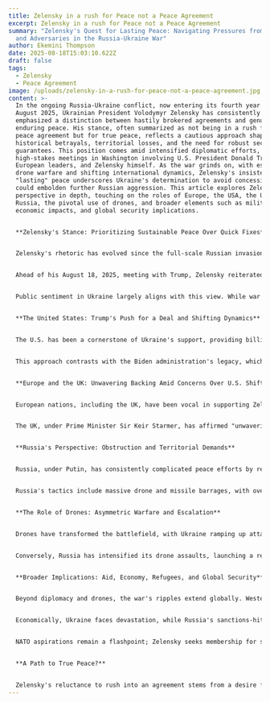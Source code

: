 ```yaml
---
title: Zelensky in a rush for Peace not a Peace Agreement
excerpt: Zelensky in a rush for Peace not a Peace Agreement
summary: "Zelensky's Quest for Lasting Peace: Navigating Pressures from Allies
  and Adversaries in the Russia-Ukraine War"
author: Ekemini Thompson
date: 2025-08-18T15:03:10.622Z
draft: false
tags:
  - Zelensky
  - Peace Agreement
image: /uploads/zelensky-in-a-rush-for-peace-not-a-peace-agreement.jpg
content: >-
  In the ongoing Russia-Ukraine conflict, now entering its fourth year as of
  August 2025, Ukrainian President Volodymyr Zelensky has consistently
  emphasized a distinction between hastily brokered agreements and genuine,
  enduring peace. His stance, often summarized as not being in a rush for a mere
  peace agreement but for true peace, reflects a cautious approach shaped by
  historical betrayals, territorial losses, and the need for robust security
  guarantees. This position comes amid intensified diplomatic efforts, including
  high-stakes meetings in Washington involving U.S. President Donald Trump,
  European leaders, and Zelensky himself. As the war grinds on, with escalating
  drone warfare and shifting international dynamics, Zelensky's insistence on a
  "lasting" peace underscores Ukraine's determination to avoid concessions that
  could embolden further Russian aggression. This article explores Zelensky's
  perspective in depth, touching on the roles of Europe, the USA, the UK,
  Russia, the pivotal use of drones, and broader elements such as military aid,
  economic impacts, and global security implications.


  **Zelensky's Stance: Prioritizing Sustainable Peace Over Quick Fixes**


  Zelensky's rhetoric has evolved since the full-scale Russian invasion in February 2022, but a core theme persists: Ukraine will not sacrifice its sovereignty or territorial integrity for a fragile truce. In recent statements, he has rejected any deal that involves ceding unoccupied land to Russia, arguing that past concessions—like the 2014 annexation of Crimea and partial control of Donbas—only served as "springboards" for further attacks. He has pointed to the failure of the 1994 Budapest Memorandum, where Ukraine denuclearized in exchange for security assurances from Russia, the U.S., and the UK, which proved worthless when Russia invaded.


  Ahead of his August 18, 2025, meeting with Trump, Zelensky reiterated that peace must be "lasting" and include credible security guarantees, the return of abducted children, and a halt to hostilities before negotiations can proceed. He has described discussions without a ceasefire as impossible, proposing the current contact line as a starting point for talks. This position is not mere intransigence; it stems from Ukraine's experience that rushed agreements, like the Minsk accords, failed to prevent escalation. Zelensky has also tied peace to constitutional constraints, noting that Ukraine's charter prohibits surrendering territory, which he refuses to amend lightly despite criticisms that it prolongs the conflict.


  Public sentiment in Ukraine largely aligns with this view. While war weariness is evident, polls and social media discussions show strong opposition to territorial concessions, with many viewing Zelensky as a defender rather than an obstacle to peace. Critics, including some opposition figures, argue that Zelensky's mandate expired in 2024 due to delayed elections amid martial law, urging Trump to prioritize restoring electoral processes as part of any deal. Nonetheless, Zelensky maintains that without legitimacy and security, any agreement would be "dead" and ineffective.


  **The United States: Trump's Push for a Deal and Shifting Dynamics**


  The U.S. has been a cornerstone of Ukraine's support, providing billions in aid since 2022, but under President Trump in 2025, the focus has shifted toward a rapid resolution. Following his meeting with Russian President Vladimir Putin in Alaska on August 15, Trump urged Zelensky to accept a peace framework that includes ceding parts of Donbas and potentially Crimea, dropping demands for a prior ceasefire. Trump has framed this as a way to end the war "almost immediately," threatening economic sanctions on Russia if uncooperative, while offering NATO-style security guarantees to Ukraine.


  This approach contrasts with the Biden administration's legacy, which emphasized sustained military support but faced criticism for insufficient aid that prolonged the conflict. Trump's Oval Office meeting with Zelensky on August 18, 2025, is seen as pivotal, with some fearing it could pressure Ukraine into unfavorable terms. However, Zelensky has pushed back, insisting on U.S.-backed guarantees to prevent future invasions, highlighting America's role as a mediator and guarantor. Broader U.S. involvement includes economic pressures on Russia and aid packages, though Trump's administration has signaled a potential reduction in unlimited support to encourage negotiations.


  **Europe and the UK: Unwavering Backing Amid Concerns Over U.S. Shifts**


  European nations, including the UK, have been vocal in supporting Zelensky's call for lasting peace, viewing the war as a direct threat to continental security. Leaders from France, Germany, Italy, Finland, and the EU have joined Zelensky in Washington, underscoring that no deal can be made without Ukraine's input and that borders cannot be redrawn by force. This "backup" reflects fears that Trump might "bully" Zelensky into concessions, as seen in past public dressings-down.


  The UK, under Prime Minister Sir Keir Starmer, has affirmed "unwavering" support, pledging military aid worth billions since 2022, including tanks, missiles, and training programs. In August 2025, Starmer welcomed U.S. openness to security guarantees and co-led a "coalition of the willing" with France to protect post-war Ukraine. Public opinion in Britain remains pro-Ukraine, with 80% favoring a Ukrainian victory. Europe's collective aid—encompassing weapons, humanitarian support, and refugee hosting—has been crucial, but leaders like German Chancellor Friedrich Merz and French President Emmanuel Macron have cautioned against deals that reward Russian aggression. The EU's sanctions on Russia and NATO's enhanced presence in Eastern Europe further bolster Zelensky's position.


  **Russia's Perspective: Obstruction and Territorial Demands**


  Russia, under Putin, has consistently complicated peace efforts by rejecting ceasefires and insisting on territorial gains. Zelensky has accused Moscow of prolonging the war through refusal to halt killings, with Russia claiming full control of Luhansk and much of Donetsk as non-negotiable. Putin's "peace offer" to Trump demands Ukraine withdraw from Donetsk in exchange for freezing lines elsewhere, a proposal Zelensky deems unacceptable as it could enable future attacks.


  Russia's tactics include massive drone and missile barrages, with over 140 drones launched overnight on August 17, 2025, killing 10 in Ukraine. This escalation, amid talks, signals unwillingness to concede, viewing negotiations as a means to consolidate gains rather than achieve mutual peace.


  **The Role of Drones: Asymmetric Warfare and Escalation**


  Drones have transformed the battlefield, with Ukraine ramping up attacks on Russian targets in 2025 to disrupt supply lines and inflict economic damage. From January to May, Ukrainian drones caused over $10 billion in losses to Russia, targeting oil depots, refineries, and military sites. A notable strike in early August ignited a massive fire at a Sochi oil depot, blamed on Ukrainian drones. Operations like "Cobweb" in June demonstrated advanced capabilities, hitting deep inside Russia.


  Conversely, Russia has intensified its drone assaults, launching a record high in July—over 14 times more than the previous year—and bombarding Ukrainian cities like Vinnytsia. Ukraine's air defenses downed 88 of 140 drones in a single night in August, highlighting the drone war's intensity. This mutual escalation underscores Zelensky's call for a ceasefire, as drones prolong attrition without decisive gains.


  **Broader Implications: Aid, Economy, Refugees, and Global Security**


  Beyond diplomacy and drones, the war's ripples extend globally. Western aid—totaling hundreds of billions from the U.S., Europe, and UK—has sustained Ukraine's resistance, including weapons, training, and economic support. However, fatigue is setting in, with calls for peace tied to reducing aid burdens.


  Economically, Ukraine faces devastation, while Russia's sanctions-hit economy strains under drone-induced losses. Refugees number in millions, straining Europe. Globally, the conflict heightens NATO-Russia tensions, food insecurity, and energy prices, making Zelensky's push for lasting peace critical to stability.


  NATO aspirations remain a flashpoint; Zelensky seeks membership for security, but Russia views it as a red line, echoing pre-war agreements. War crimes investigations, supported by the UK and others, add layers, with Zelensky demanding justice for abducted children and atrocities.


  **A Path to True Peace?**


  Zelensky's reluctance to rush into an agreement stems from a desire for peace that endures, not one that invites future conflict. As talks unfold in Washington on August 18, 2025, with input from the USA, Europe, the UK, and amid Russia's intransigence, the world watches. Drones and military aid highlight the war's brutality, but diplomacy offers hope. Ultimately, lasting peace requires mutual concessions, strong guarantees, and international commitment—elements Zelensky champions to safeguard Ukraine's future
---
```

